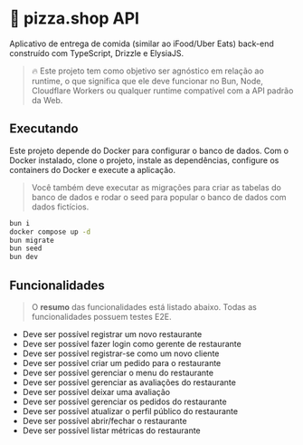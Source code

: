 # 🍕 pizza.shop API

Aplicativo de entrega de comida (similar ao iFood/Uber Eats) back-end construído com TypeScript, Drizzle e ElysiaJS.

> 🔥 Este projeto tem como objetivo ser agnóstico em relação ao runtime, o que significa que ele deve funcionar no Bun, Node, Cloudflare Workers ou qualquer runtime compatível com a API padrão da Web.

## Executando

Este projeto depende do Docker para configurar o banco de dados. Com o Docker instalado, clone o projeto, instale as dependências, configure os containers do Docker e execute a aplicação.

> Você também deve executar as migrações para criar as tabelas do banco de dados e rodar o seed para popular o banco de dados com dados fictícios.

```sh
bun i
docker compose up -d
bun migrate
bun seed
bun dev
```

## Funcionalidades

> O **resumo** das funcionalidades está listado abaixo. Todas as funcionalidades possuem testes E2E.

- Deve ser possível registrar um novo restaurante
- Deve ser possível fazer login como gerente de restaurante
- Deve ser possível registrar-se como um novo cliente
- Deve ser possível criar um pedido para o restaurante
- Deve ser possível gerenciar o menu do restaurante
- Deve ser possível gerenciar as avaliações do restaurante
- Deve ser possível deixar uma avaliação
- Deve ser possível gerenciar os pedidos do restaurante
- Deve ser possível atualizar o perfil público do restaurante
- Deve ser possível abrir/fechar o restaurante
- Deve ser possível listar métricas do restaurante